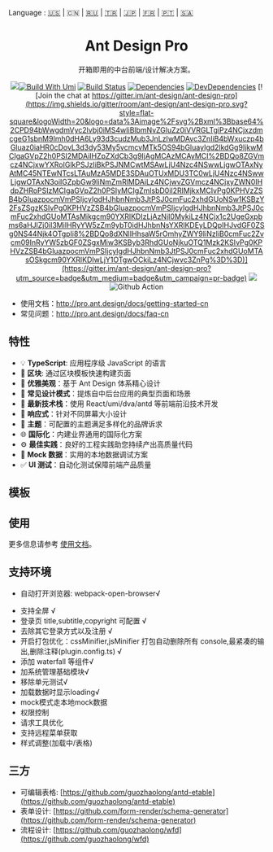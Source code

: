 Language : [🇺🇸](./README.md) | 🇨🇳 | [🇷🇺](./README.ru-RU.md) | [🇹🇷](./README.tr-TR.md) | [🇯🇵](./README.ja-JP.md) | [🇫🇷](./README.fr-FR.md) | [🇵🇹](./README.pt-BR.md) | [🇸🇦](./README.ar-DZ.md)

<h1 align="center">Ant Design Pro</h1>

<div align="center">

开箱即用的中台前端/设计解决方案。

![](https://user-images.githubusercontent.com/8186664/44953195-581e3d80-aec4-11e8-8dcb-54b9db38ec11.png)[![Build With Umi](https://img.shields.io/badge/build%20with-umi-028fe4.svg?style=flat-square)](http://umijs.org/) [![Build Status](https://dev.azure.com/ant-design/ant-design-pro/_apis/build/status/ant-design.ant-design-pro?branchName=master)](https://dev.azure.com/ant-design/ant-design-pro/_build/latest?definitionId=1?branchName=master) [![Dependencies](https://img.shields.io/david/ant-design/ant-design-pro.svg)](https://david-dm.org/ant-design/ant-design-pro) [![DevDependencies](https://img.shields.io/david/dev/ant-design/ant-design-pro.svg)](https://david-dm.org/ant-design/ant-design-pro?type=dev) [![Join the chat at https://gitter.im/ant-design/ant-design-pro](https://img.shields.io/gitter/room/ant-design/ant-design-pro.svg?style=flat-square&logoWidth=20&logo=data%3Aimage%2Fsvg%2Bxml%3Bbase64%2CPD94bWwgdmVyc2lvbj0iMS4wIiBlbmNvZGluZz0iVVRGLTgiPz4NCjxzdmcgeG1sbnM9Imh0dHA6Ly93d3cudzMub3JnLzIwMDAvc3ZnIiB4bWxuczp4bGluaz0iaHR0cDovL3d3dy53My5vcmcvMTk5OS94bGluayIgd2lkdGg9IjkwMCIgaGVpZ2h0PSI2MDAiIHZpZXdCb3g9IjAgMCAzMCAyMCI%2BDQo8ZGVmcz4NCjxwYXRoIGlkPSJzIiBkPSJNMCwtMSAwLjU4Nzc4NSwwLjgwOTAxNyAtMC45NTEwNTcsLTAuMzA5MDE3SDAuOTUxMDU3TC0wLjU4Nzc4NSwwLjgwOTAxN3oiIGZpbGw9IiNmZmRlMDAiLz4NCjwvZGVmcz4NCjxyZWN0IHdpZHRoPSIzMCIgaGVpZ2h0PSIyMCIgZmlsbD0iI2RlMjkxMCIvPg0KPHVzZSB4bGluazpocmVmPSIjcyIgdHJhbnNmb3JtPSJ0cmFuc2xhdGUoNSw1KSBzY2FsZSgzKSIvPg0KPHVzZSB4bGluazpocmVmPSIjcyIgdHJhbnNmb3JtPSJ0cmFuc2xhdGUoMTAsMikgcm90YXRlKDIzLjAzNjI0MykiLz4NCjx1c2UgeGxpbms6aHJlZj0iI3MiIHRyYW5zZm9ybT0idHJhbnNsYXRlKDEyLDQpIHJvdGF0ZSg0NS44Njk4OTgpIi8%2BDQo8dXNlIHhsaW5rOmhyZWY9IiNzIiB0cmFuc2Zvcm09InRyYW5zbGF0ZSgxMiw3KSByb3RhdGUoNjkuOTQ1Mzk2KSIvPg0KPHVzZSB4bGluazpocmVmPSIjcyIgdHJhbnNmb3JtPSJ0cmFuc2xhdGUoMTAsOSkgcm90YXRlKDIwLjY1OTgwOCkiLz4NCjwvc3ZnPg%3D%3D)](https://gitter.im/ant-design/ant-design-pro?utm_source=badge&utm_medium=badge&utm_campaign=pr-badge) ![](https://badgen.net/badge/icon/Ant%20Design?icon=https://gw.alipayobjects.com/zos/antfincdn/Pp4WPgVDB3/KDpgvguMpGfqaHPjicRK.svg&label) ![Github Action](https://github.com/ant-design/ant-design-pro/workflows/Node%20CI/badge.svg)

</div>

- 使用文档：http://pro.ant.design/docs/getting-started-cn
- 常见问题：http://pro.ant.design/docs/faq-cn

## 特性

- 💡 **TypeScript**: 应用程序级 JavaScript 的语言
- 📜 **区块**: 通过区块模板快速构建页面
- 💎 **优雅美观**：基于 Ant Design 体系精心设计
- 📐 **常见设计模式**：提炼自中后台应用的典型页面和场景
- 🚀 **最新技术栈**：使用 React/umi/dva/antd 等前端前沿技术开发
- 📱 **响应式**：针对不同屏幕大小设计
- 🎨 **主题**：可配置的主题满足多样化的品牌诉求
- 🌐 **国际化**：内建业界通用的国际化方案
- ⚙️ **最佳实践**：良好的工程实践助您持续产出高质量代码
- 🔢 **Mock 数据**：实用的本地数据调试方案
- ✅ **UI 测试**：自动化测试保障前端产品质量

## 模板

## 使用

更多信息请参考 [使用文档](http://pro.ant.design/docs/getting-started)。

## 支持环境

- 自动打开浏览器: webpack-open-browser√

* 支持全屏 √
* 登录页 title,subtitle,copyright 可配置 √
* 去除其它登录方式以及注册 √
* 开启打包优化：cssMinifier,jsMinifier 打包自动删除所有 console,最紧凑的输出,删除注释(plugin.config.ts) √
* 添加 waterfall 等组件√
* 加系统管理基础模块√
* 移除单元测试√
* 加载数据时显示loading√
* mock模式走本地mock数据
* 权限控制
* 请求工具优化
* 支持远程菜单获取
* 样式调整(加载中/表格)

## 三方

* 可编辑表格: [https://github.com/guozhaolong/antd-etable](https://github.com/guozhaolong/antd-etable)
* 表单设计: [https://github.com/form-render/schema-generator](https://github.com/form-render/schema-generator)
* 流程设计: [https://github.com/guozhaolong/wfd](https://github.com/guozhaolong/wfd)
